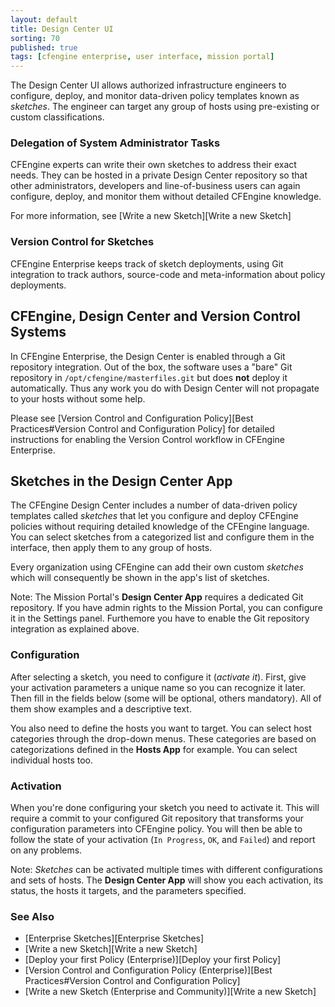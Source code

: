 ```yaml
---
layout: default
title: Design Center UI
sorting: 70
published: true
tags: [cfengine enterprise, user interface, mission portal]
---
```


The Design Center UI allows authorized infrastructure engineers to configure, deploy, and monitor data-driven policy templates known as *sketches*.  The engineer can target any group of hosts using pre-existing or custom classifications.

### Delegation of System Administrator Tasks ###

CFEngine experts can write their own sketches to address their exact needs. They can be hosted in a private Design Center repository so that other administrators, developers and line-of-business users can again configure, deploy, and monitor them without detailed CFEngine knowledge.

For more information, see [Write a new Sketch][Write a new Sketch]

### Version Control for Sketches ###

CFEngine Enterprise keeps track of sketch deployments, using Git integration to track authors, source-code and meta-information about policy deployments.

## CFEngine, Design Center and Version Control Systems ##

In CFEngine Enterprise, the Design Center is enabled through a Git
repository integration.  Out of the box, the software uses a "bare"
Git repository in `/opt/cfengine/masterfiles.git` but does **not**
deploy it automatically.  Thus any work you do with Design Center will
not propagate to your hosts without some help.

Please see
[Version Control and Configuration Policy][Best Practices#Version Control and Configuration Policy]
for detailed instructions for enabling the Version Control workflow in
CFEngine Enterprise.

## Sketches in the Design Center App ##

The CFEngine Design Center includes a number of data-driven policy templates called *sketches* that let you configure and deploy CFEngine policies without requiring detailed knowledge of the CFEngine language. You can select sketches from a categorized list and configure them in the interface, then apply them to any group of hosts.

Every organization using CFEngine can add their own custom *sketches* which will consequently be shown in the app's list of sketches.

Note: The Mission Portal's **Design Center App** requires a dedicated Git repository. If you have admin rights to the Mission Portal, you can configure it in the Settings panel.  Furthemore you have to enable the Git repository integration as explained above.

### Configuration ###

After selecting a sketch, you need to configure it (*activate it*). First, give your activation parameters a unique name so you can recognize it later. Then fill in the fields below (some will be optional, others mandatory). All of them show examples and a descriptive text.

You also need to define the hosts you want to target. You can select host categories through the drop-down menus. These categories are based on categorizations defined in the **Hosts App** for example.  You can select individual hosts too.

### Activation ###

When you're done configuring your sketch you need to activate it. This will require a commit to your configured Git repository that transforms your configuration parameters into CFEngine policy. You will then be able to follow the state of your activation (`In Progress`, `OK`, and `Failed`) and report on any problems.

Note: *Sketches* can be activated multiple times with different configurations and sets of hosts. The **Design Center App** will show you each activation, its status, the hosts it targets, and the parameters specified.


### See Also ###

* [Enterprise Sketches][Enterprise Sketches]
* [Write a new Sketch][Write a new Sketch]
* [Deploy your first Policy (Enterprise)][Deploy your first Policy]
* [Version Control and Configuration Policy (Enterprise)][Best Practices#Version Control and Configuration Policy]
* [Write a new Sketch (Enterprise and Community)][Write a new Sketch]
